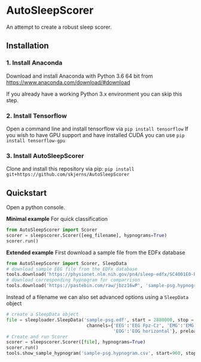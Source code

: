 # AutoSleepScorer
An attempt to create a robust sleep scorer.

## Installation

### 1. Install Anaconda
Download and install Anaconda with Python 3.6 64 bit from https://www.anaconda.com/download/#download

If you already have a working Python 3.x environment you can skip this step.

### 2. Install Tensorflow
Open a command line and install tensorflow via `pip install tensorflow`
If you wish to have GPU support and have installed CUDA you can use `pip install tensorflow-gpu`

### 3. Install AutoSleepScorer
Clone and install this repository via pip:
`pip install git+https://github.com/skjerns/AutoSleepScorer`

## Quickstart

Open a python console.

**Minimal example**
For quick classification

```Python
from AutoSleepScorer import Scorer
scorer = sleepscorer.Scorer([eeg_filename], hypnograms=True)
scorer.run()
```

**Extended example**
First download a sample file from the EDFx database

```Python
from AutoSleepScorer import Scorer, SleepData
# download sample EEG file from the EDFx database
tools.download('https://physionet.nlm.nih.gov/pn4/sleep-edfx/SC4001E0-PSG.edf', 'sample-psg.edf')
# download corresponding hypnogram for comparrison
tools.download('https://pastebin.com/raw/jbzz16wP', 'sample-psg.hypnogram.csv') 
```
Instead of a filename we can also set advanced options using a `SleepData` object
```Python
# create a SleepData object 
file = sleeploader.SleepData('sample-psg.edf', start = 2880000, stop = 5400000, 
							  channels={'EEG':'EEG Fpz-Cz', 'EMG':'EMG submental', 
                              			'EOG':'EOG horizontal'}, preload=False)
# Create and run Scorer
scorer = sleepscorer.Scorer([file], hypnograms=True)
scorer.run()
tools.show_sample_hypnogram('sample-psg.hypnogram.csv', start=960, stop=1800)  
```